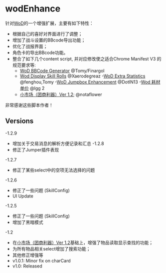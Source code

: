 # wodEnhance
针对[WoD](https://delta.world-of-dungeons.org/)的一个增强扩展，主要有如下特性：

- 根据自己的喜好对界面进行了调整；
- 增加了战斗设置的BBcode导出功能；
- 优化了战报界面；
- 角色卡的导出BBcode功能。
- 整合了如下几个content script, 并对应修改使之适合Chrome Manifest V3 的规范要求等:
  - [WoD BBCode Generator](https://update.greasyfork.org/scripts/3800/BBCode%20Generator.user.js) @Tomy/Finargol
  - [Wod Display Skill Rolls](https://update.greasyfork.org/scripts/439870/%5BWoD%5D%20Display%20Skill%20Rolls_CN.meta.js) @Xaerodegreaz
  -[WoD Extra Statistics](https://update.greasyfork.org/scripts/3801/Extra%20Statistics.meta.js) @fenghou,Tomy
  -[WoD Jumpbox Enhancement](https://greasyfork.org/zh-CN/scripts/398732-wod-jumpbox-enhanced) @DotIN13
  -[Wod 耗材单价]( https://greasyfork.org/zh-CN/scripts/8896-wod-%E8%80%97%E6%9D%90%E5%8D%95%E4%BB%B7) @lgg 2
  - [小市场（团商利器）Ver 1.2](https://greasyfork.org/zh-CN/scripts/3797-wod-%E5%B0%8F%E5%B8%82%E5%9C%BA-%E5%9B%A2%E5%95%86%E5%88%A9%E5%99%A8-ver-1-2); @notaflower

非常感谢这些脚本作者！

## Versions
-1.2.9
  - 增加关于交易消息的解析方便记录和汇总
-1.2.8
  - 修正了Jumper插件表现

-1.2.7
  - 修正了某些select中的空项无法选择的问题  

-1.2.6 
  - 修正了一些问题 (SkillConfig)
  - UI Update

-1.2.5 
  - 修正了一些问题 (SkillConfig)
  - 增加了黑暗模式

-1.2 
  - 在[小市场（团商利器）Ver 1.2](https://greasyfork.org/zh-CN/scripts/3797-wod-%E5%B0%8F%E5%B8%82%E5%9C%BA-%E5%9B%A2%E5%95%86%E5%88%A9%E5%99%A8-ver-1-2)基础上，增强了物品读取显示查找的功能；
  - 为所有物品相关select增加了搜索功能；
  - 其他修正增强等
- v1.0.1:     Minor fix on charCard
- v1.0:       Released